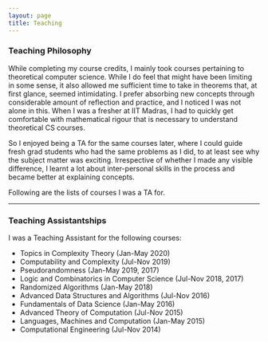 ```yaml
---
layout: page
title: Teaching
---
```


### Teaching Philosophy  
While completing my course credits, I mainly took courses pertaining to theoretical computer science. While I do feel that might have been limiting in some sense, it also allowed me sufficient time to take in theorems that, at first glance, seemed intimidating. I prefer absorbing new concepts through considerable amount of reflection and practice, and I noticed I was not alone in this. When I was a fresher at IIT Madras, I had to quickly get comfortable with mathematical rigour that is necessary to understand theoretical CS courses.

So I enjoyed being a TA for the same courses later, where I could guide fresh grad students who had the same problems as I did, to at least see why the subject matter was exciting. Irrespective of whether I made any visible difference, I learnt a lot about inter-personal skills in the process and became better at explaining concepts.

Following are the lists of courses I was a TA for.

-----------------------------------------------------------------

### Teaching Assistantships
I was a Teaching Assistant for the following courses:

* Topics in Complexity Theory (Jan-May 2020)
* Computability and Complexity (Jul-Nov 2019)
* Pseudorandomness (Jan-May 2019, 2017)
* Logic and Combinatorics in Computer Science (Jul-Nov 2018, 2017)
* Randomized Algorithms (Jan-May 2018)
* Advanced Data Structures and Algorithms (Jul-Nov 2016)
* Fundamentals of Data Science (Jan-May 2016)
* Advanced Theory of Computation (Jul-Nov 2015)
* Languages, Machines and Computation (Jan-May 2015)
* Computational Engineering (Jul-Nov 2014)